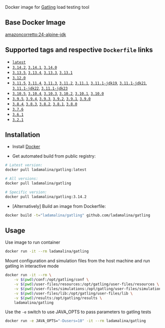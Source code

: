 Docker image for [Gatling](https://gatling.io/) load testing tool

## Base Docker Image

[amazoncorretto:24-alpine-jdk](https://hub.docker.com/_/amazoncorretto)

## Supported tags and respective `Dockerfile` links

* [`latest`](https://github.com/ladamalina/gatling/blob/master/3.14.2/Dockerfile)
* [`3.14.2`](https://github.com/ladamalina/gatling/blob/master/3.14.2/Dockerfile), [`3.14.1`](https://github.com/ladamalina/gatling/blob/master/3.14.1/Dockerfile), [`3.14.0`](https://github.com/ladamalina/gatling/blob/master/3.14.0/Dockerfile)
* [`3.13.5`](https://github.com/ladamalina/gatling/blob/master/3.13.5/Dockerfile), [`3.13.4`](https://github.com/ladamalina/gatling/blob/master/3.13.4/Dockerfile), [`3.13.3`](https://github.com/ladamalina/gatling/blob/master/3.13.3/Dockerfile), [`3.13.1`](https://github.com/ladamalina/gatling/blob/master/3.13.1/Dockerfile)
* [`3.12.0`](https://github.com/ladamalina/gatling/blob/master/3.12.0/Dockerfile)
* [`3.11.5`](https://github.com/ladamalina/gatling/blob/master/3.11.5/Dockerfile), [`3.11.4`](https://github.com/ladamalina/gatling/blob/master/3.11.4/Dockerfile), [`3.11.3`](https://github.com/ladamalina/gatling/blob/master/3.11.3/Dockerfile), [`3.11.2`](https://github.com/ladamalina/gatling/blob/master/3.11.2/Dockerfile), [`3.11.1`](https://github.com/ladamalina/gatling/blob/master/3.11.1/Dockerfile), [`3.11.1-jdk19`](https://github.com/ladamalina/gatling/blob/master/3.11.1-jdk19/Dockerfile), [`3.11.1-jdk21`](https://github.com/ladamalina/gatling/blob/master/3.11.1-jdk21/Dockerfile), [`3.11.1-jdk22`](https://github.com/ladamalina/gatling/blob/master/3.11.1-jdk22/Dockerfile), [`3.11.1-jdk23`](https://github.com/ladamalina/gatling/blob/master/3.11.1-jdk23/Dockerfile)
* [`3.10.5`](https://github.com/ladamalina/gatling/blob/master/3.10.5/Dockerfile), [`3.10.4`](https://github.com/ladamalina/gatling/blob/master/3.10.4/Dockerfile), [`3.10.3`](https://github.com/ladamalina/gatling/blob/master/3.10.3/Dockerfile), [`3.10.2`](https://github.com/ladamalina/gatling/blob/master/3.10.2/Dockerfile), [`3.10.1`](https://github.com/ladamalina/gatling/blob/master/3.10.1/Dockerfile), [`3.10.0`](https://github.com/ladamalina/gatling/blob/master/3.10.0/Dockerfile)
* [`3.9.5`](https://github.com/ladamalina/gatling/blob/master/3.9.5/Dockerfile), [`3.9.4`](https://github.com/ladamalina/gatling/blob/master/3.9.4/Dockerfile), [`3.9.3`](https://github.com/ladamalina/gatling/blob/master/3.9.3/Dockerfile), [`3.9.2`](https://github.com/ladamalina/gatling/blob/master/3.9.2/Dockerfile), [`3.9.1`](https://github.com/ladamalina/gatling/blob/master/3.9.1/Dockerfile), [`3.9.0`](https://github.com/ladamalina/gatling/blob/master/3.9.0/Dockerfile)
* [`3.8.4`](https://github.com/ladamalina/gatling/blob/master/3.8.4/Dockerfile), [`3.8.3`](https://github.com/ladamalina/gatling/blob/master/3.8.3/Dockerfile), [`3.8.2`](https://github.com/ladamalina/gatling/blob/master/3.8.2/Dockerfile), [`3.8.1`](https://github.com/ladamalina/gatling/blob/master/3.8.1/Dockerfile), [`3.8.0`](https://github.com/ladamalina/gatling/blob/master/3.8.0/Dockerfile)
* [`3.7.6`](https://github.com/ladamalina/gatling/blob/master/3.7.6/Dockerfile)
* [`3.6.1`](https://github.com/ladamalina/gatling/blob/master/3.6.1/Dockerfile)
* [`3.2.1`](https://github.com/ladamalina/gatling/blob/master/3.2.1/Dockerfile)

## Installation

* Install [Docker](https://www.docker.com/)

* Get automated build from public registry:

```bash
# Latest version:
docker pull ladamalina/gatling:latest

# All versions:
docker pull ladamalina/gatling

# Specific version:
docker pull ladamalina/gatling:3.14.2
```

* [Alternatively] Build an image from Dockerfile:

```bash
docker build -t="ladamalina/gatling" github.com/ladamalina/gatling
````

## Usage

Use image to run container

```bash
docker run -it --rm ladamalina/gatling
```

Mount configuration and simulation files from the host machine and run gatling in interactive mode

```bash
docker run -it --rm \
    -v $(pwd)/conf:/opt/gatling/conf \
    -v $(pwd)/user-files/resources:/opt/gatling/user-files/resources \
    -v $(pwd)/user-files/simulations:/opt/gatling/user-files/simulations \
    -v $(pwd)/user-files/lib:/opt/gatling/user-files/lib \
    -v $(pwd)/results:/opt/gatling/results \
    ladamalina/gatling
```

Use the `-e` switch to use JAVA_OPTS to pass parameters to gatling tests

```bash
docker run -e JAVA_OPTS="-Dusers=10" -it --rm ladamalina/gatling
```
